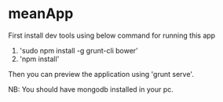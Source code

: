 # meanApp

First install dev tools using below command for running this app 

  1. 'sudo npm install -g grunt-cli bower'
  2. 'npm install'


Then you can preview the application using 'grunt serve'.

NB: You should have mongodb installed in your pc.

